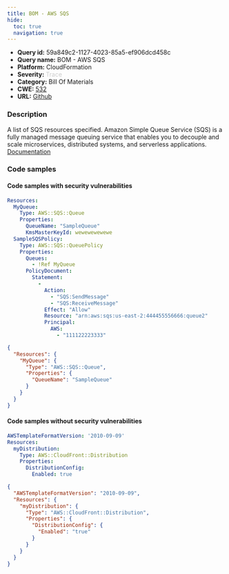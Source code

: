 ```yaml
---
title: BOM - AWS SQS
hide:
  toc: true
  navigation: true
---
```


<style>
  .highlight .hll {
    background-color: #ff171742;
  }
  .md-content {
    max-width: 1100px;
    margin: 0 auto;
  }
</style>

-   **Query id:** 59a849c2-1127-4023-85a5-ef906dcd458c
-   **Query name:** BOM - AWS SQS
-   **Platform:** CloudFormation
-   **Severity:** <span style="color:#CCCCCC">Trace</span>
-   **Category:** Bill Of Materials
-   **CWE:** <a href="https://cwe.mitre.org/data/definitions/532.html" onclick="newWindowOpenerSafe(event, 'https://cwe.mitre.org/data/definitions/532.html')">532</a>
-   **URL:** [Github](https://github.com/Checkmarx/kics/tree/master/assets/queries/cloudFormation/aws_bom/sqs)

### Description
A list of SQS resources specified. Amazon Simple Queue Service (SQS) is a fully managed message queuing service that enables you to decouple and scale microservices, distributed systems, and serverless applications.<br>
[Documentation](https://kics.io)

### Code samples
#### Code samples with security vulnerabilities
```yaml title="Positive test num. 1 - yaml file" hl_lines="2"
Resources:
  MyQueue:
    Type: AWS::SQS::Queue
    Properties:
      QueueName: "SampleQueue"
      KmsMasterKeyId: wewewewewewe
  SampleSQSPolicy: 
    Type: AWS::SQS::QueuePolicy
    Properties: 
      Queues: 
        - !Ref MyQueue
      PolicyDocument: 
        Statement: 
          - 
            Action: 
              - "SQS:SendMessage" 
              - "SQS:ReceiveMessage"
            Effect: "Allow"
            Resource: "arn:aws:sqs:us-east-2:444455556666:queue2"
            Principal:  
              AWS: 
                - "111122223333"  

```
```json title="Positive test num. 2 - json file" hl_lines="3"
{
  "Resources": {
    "MyQueue": {
      "Type": "AWS::SQS::Queue",
      "Properties": {
        "QueueName": "SampleQueue"
      }
    }
  }
}

```


#### Code samples without security vulnerabilities
```yaml title="Negative test num. 1 - yaml file"
AWSTemplateFormatVersion: '2010-09-09'
Resources:
  myDistribution:
    Type: AWS::CloudFront::Distribution
    Properties:
      DistributionConfig:
        Enabled: true

```
```json title="Negative test num. 2 - json file"
{
  "AWSTemplateFormatVersion": "2010-09-09",
  "Resources": {
    "myDistribution": {
      "Type": "AWS::CloudFront::Distribution",
      "Properties": {
        "DistributionConfig": {
          "Enabled": "true"
        }
      }
    }
  }
}

```
